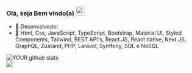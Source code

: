 ###  Olá, seja Bem vindo(a) <img src="https://user-images.githubusercontent.com/34290569/108864542-0e17fd80-75d1-11eb-8e1d-3b0b4a5ceea7.gif" height="24px" width="24px" />

- 🔭 Desenvolvedor
- 🌱 Html, Css, JavaScript, TypeScript, Bootstrap, Material UI, Styled Components, Tailwind, REST API's, React.JS, React native, Next.JS, GraphQL, Zustand, PHP, Laravel, Symfony, SQL e NoSQL


![YOUR github stats](https://github-readme-stats.vercel.app/api?username=EuKaique&theme=tokyonight)
<br>
[<img src="https://img.shields.io/badge/linkedin-%230077B5.svg?&style=for-the-badge&logo=linkedin&logoColor=white" />](https://www.linkedin.com/in/kaique-oliveira-santos-0806a6a3/)

